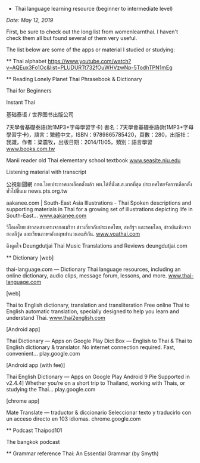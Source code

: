 ---
---
* Thai language learning resource (beginner to intermediate level)

*Date: May 12, 2019*

First, be sure to check out the long list from womenlearnthai. I haven't check them all but found several of them very useful.

The list below are some of the apps or material I studied or studying:

** Thai alphabet
https://www.youtube.com/watch?v=AQEux3Fo1Oc&list=PLUDURTt732fOuWHVzwNp-5TodhTPN1mEg

** Reading
Lonely Planet Thai Phrasebook & Dictionary

Thai for Beginners

Instant Thai

基础泰语 / 世界图书出版公司

7天學會基礎泰語(附1MP3+字母學習字卡)
書名：7天學會基礎泰語(附1MP3+字母學習字卡)，語言：繁體中文，ISBN：9789865785420，頁數：280，出版社：我識，作者：梁震牧，出版日期：2014/11/05，類別：語言學習
www.books.com.tw

Manii reader
old Thai elementary school textbook
www.seasite.niu.edu

Listening material with transcript

公視新聞網
กกต.ไทยประกาศผลเลือกตั้งแล้ว พท.ได้ที่นั่งส.ส.มากที่สุด ประเทศไทยจัดการเลือกตั้งทั่วไปขึ้นเม
news.pts.org.tw

aakanee.com | South-East Asia Illustrations - Thai
Spoken descriptions and supporting materials in Thai for a growing set of illustrations depicting life in South-East…
www.aakanee.com

วีโอเอไทย ข่าวสดสายตรงจากอเมริกา
ข่าวเกี่ยวกับประเทศไทย, สหรัฐฯ และรอบโลก, ข่าวบันเทิงจากฮอลลีวู้ด และเรียนภาษาอังกฤษสำนวนอเมริกัน.
www.voathai.com

ดึงดูดใจ Deungdutjai
Thai Music Translations and Reviews
deungdutjai.com

** Dictionary
[web]

thai-language.com — Dictionary
Thai language resources, including an online dictionary, audio clips, message forum, lessons, and more.
www.thai-language.com

[web]

Thai to English dictionary, translation and transliteration
Free online Thai to English automatic translation, specially designed to help you learn and understand Thai.
www.thai2english.com

[Android app]

Thai Dictionary — Apps on Google Play
Dict Box — English to Thai & Thai to English dictionary & translator. No internet connection required. Fast, convenient…
play.google.com

[Android app (with fee)]

Thai English Dictionary — Apps on Google Play
Android 9 Pie Supported in v2.4.4] Whether you’re on a short trip to Thailand, working with Thais, or studying the Thai…
play.google.com

[chrome app]

Mate Translate — traductor & diccionario
Seleccionar texto y traducirlo con un acceso directo en 103 idiomas.
chrome.google.com

** Podcast
Thaipod101

The bangkok podcast

** Grammar reference
Thai: An Essential Grammar (by Smyth)